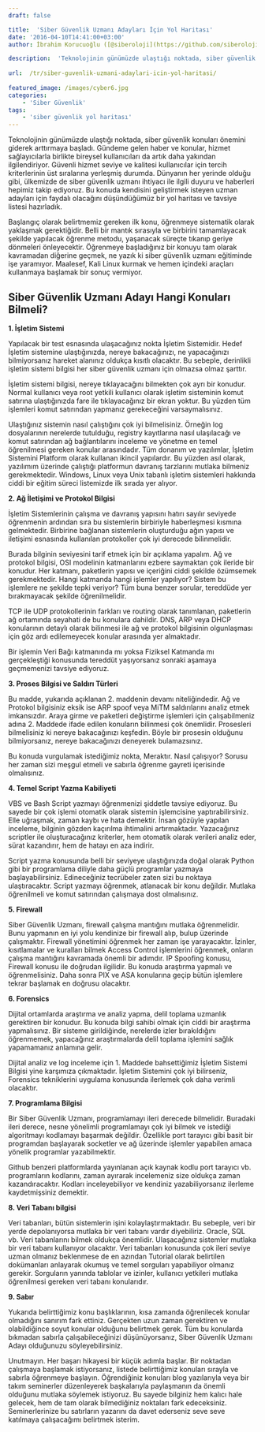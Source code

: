 ```yaml
---
draft: false

title:  'Siber Güvenlik Uzmanı Adayları İçin Yol Haritası'
date: '2016-04-10T14:41:00+03:00'
author: İbrahim Korucuoğlu ([@siberoloji](https://github.com/siberoloji))

description:  'Teknolojinin günümüzde ulaştığı noktada, siber güvenlik konuları önemini giderek arttırmaya başladı. Gündeme gelen haber ve konular, hizmet sağlayıcılarla birlikte bireysel kullanıcıları da artık daha yakından ilgilendiriyor. Güvenli hizmet seviye ve kalitesi kullanıcılar için tercih kriterlerinin üst sıralarına yerleşmiş durumda. Dünyanın her yerinde olduğu gibi, ülkemizde de siber güvenlik uzmanı ihtiyacı ile ilgili duyuru ve haberleri hepimiz takip ediyoruz. Bu konuda kendisini geliştirmek isteyen uzman adayları için faydalı olacağını düşündüğümüz bir yol haritası ve tavsiye listesi hazırladık.' 
 
url:  /tr/siber-guvenlik-uzmani-adaylari-icin-yol-haritasi/
 
featured_image: /images/cyber6.jpg
categories:
    - 'Siber Güvenlik'
tags:
    - 'siber güvenlik yol haritası'
---
```

Teknolojinin günümüzde ulaştığı noktada, siber güvenlik konuları önemini giderek arttırmaya başladı. Gündeme gelen haber ve konular, hizmet sağlayıcılarla birlikte bireysel kullanıcıları da artık daha yakından ilgilendiriyor. Güvenli hizmet seviye ve kalitesi kullanıcılar için tercih kriterlerinin üst sıralarına yerleşmiş durumda. Dünyanın her yerinde olduğu gibi, ülkemizde de siber güvenlik uzmanı ihtiyacı ile ilgili duyuru ve haberleri hepimiz takip ediyoruz. Bu konuda kendisini geliştirmek isteyen uzman adayları için faydalı olacağını düşündüğümüz bir yol haritası ve tavsiye listesi hazırladık.

Başlangıç olarak belirtmemiz gereken ilk konu, öğrenmeye sistematik olarak yaklaşmak gerektiğidir. Belli bir mantık sırasıyla ve birbirini tamamlayacak şekilde yapılacak öğrenme metodu, yaşanacak süreçte tıkanıp geriye dönmeleri önleyecektir. Öğrenmeye başladığınız bir konuyu tam olarak kavramadan diğerine geçmek, ne yazık ki siber güvenlik uzmanı eğitiminde işe yaramıyor. Maalesef, Kali Linux kurmak ve hemen içindeki araçları kullanmaya başlamak bir sonuç vermiyor.

## Siber Güvenlik Uzmanı Adayı Hangi Konuları Bilmeli?

**1. İşletim Sistemi**

Yapılacak bir test esnasında ulaşacağınız nokta İşletim Sistemidir. Hedef İşletim sistemine ulaştığınızda, nereye bakacağınızı, ne yapacağınızı bilmiyorsanız hareket alanınız oldukça kısıtlı olacaktır. Bu sebeple, derinlikli işletim sistemi bilgisi her siber güvenlik uzmanı için olmazsa olmaz şarttır.

İşletim sistemi bilgisi, nereye tıklayacağını bilmekten çok ayrı bir konudur. Normal kullanıcı veya root yetkili kullanıcı olarak işletim sisteminin komut satırına ulaştığınızda fare ile tıklayacağınız bir ekran yoktur. Bu yüzden tüm işlemleri komut satırından yapmanız gerekeceğini varsaymalısınız.

Ulaştığınız sistemin nasıl çalıştığını çok iyi bilmelisiniz. Örneğin log dosyalarının nerelerde tutulduğu, registry kayıtlarına nasıl ulaşılacağı ve komut satırından ağ bağlantılarını inceleme ve yönetme en temel öğrenilmesi gereken konular arasındadır. Tüm donanım ve yazılımlar, İşletim Sistemini Platform olarak kullanan ikincil yapılardır. Bu yüzden asıl olarak, yazılımım üzerinde çalıştığı platformun davranış tarzlarını mutlaka bilmeniz gerekmektedir. Windows, Linux veya Unix tabanlı işletim sistemleri hakkında ciddi bir eğitim süreci listemizde ilk sırada yer alıyor.

**2. Ağ İletişimi ve Protokol Bilgisi**

İşletim Sistemlerinin çalışma ve davranış yapısını hatırı sayılır seviyede öğrenmenin ardından sıra bu sistemlerin birbiriyle haberleşmesi kısmına gelmektedir. Birbirine bağlanan sistemlerin oluşturduğu ağın yapısı ve iletişimi esnasında kullanılan protokoller çok iyi derecede bilinmelidir.

Burada bilginin seviyesini tarif etmek için bir açıklama yapalım. Ağ ve protokol bilgisi, OSI modelinin katmanlarını ezbere saymaktan çok ileride bir konudur. Her katmanı, paketlerin yapısı ve içeriğini ciddi şekilde özümsemek gerekmektedir. Hangi katmanda hangi işlemler yapılıyor? Sistem bu işlemlere ne şekilde tepki veriyor? Tüm buna benzer sorular, tereddüde yer bırakmayacak şekilde öğrenilmelidir.

TCP ile UDP protokollerinin farkları ve routing olarak tanımlanan, paketlerin ağ ortamında seyahati de bu konulara dahildir. DNS, ARP veya DHCP konularının detaylı olarak bilinmesi ile ağ ve protokol bilgisinin olgunlaşması için göz ardı edilemeyecek konular arasında yer almaktadır.

Bir işlemin Veri Bağı katmanında mı yoksa Fiziksel Katmanda mı gerçekleştiği konusunda tereddüt yaşıyorsanız sonraki aşamaya geçmemenizi tavsiye ediyoruz.

**3. Proses Bilgisi ve Saldırı Türleri**

Bu madde, yukarıda açıklanan 2. maddenin devamı niteliğindedir. Ağ ve Protokol bilgisiniz eksik ise ARP spoof veya MiTM saldırılarını analiz etmek imkansızdır. Araya girme ve paketleri değiştirme işlemleri için çalışabilmeniz adına 2. Maddede ifade edilen konuların bilinmesi çok önemlidir. Prosesleri bilmelisiniz ki nereye bakacağınızı keşfedin. Böyle bir prosesin olduğunu bilmiyorsanız, nereye bakacağınızı deneyerek bulamazsınız.

Bu konuda vurgulamak istediğimiz nokta, Meraktır. Nasıl çalışıyor? Sorusu her zaman sizi meşgul etmeli ve sabırla öğrenme gayreti içerisinde olmalısınız.

**4. Temel Script Yazma Kabiliyeti**

VBS ve Bash Script yazmayı öğrenmenizi şiddetle tavsiye ediyoruz. Bu sayede bir çok işlemi otomatik olarak sistemin işlemcisine yaptırabilirsiniz. Elle uğraşmak, zaman kaybı ve hata demektir. İnsan gözüyle yapılan inceleme, bilginin gözden kaçırılma ihtimalini artırmaktadır. Yazacağınız scriptler ile oluşturacağınız kriterler, hem otomatik olarak verileri analiz eder, sürat kazandırır, hem de hatayı en aza indirir.

Script yazma konusunda belli bir seviyeye ulaştığınızda doğal olarak Python gibi bir programlama diliyle daha güçlü programlar yazmaya başlayabilirsiniz. Edineceğiniz tecrübeler zaten sizi bu noktaya ulaştıracaktır. Script yazmayı öğrenmek, atlanacak bir konu değildir. Mutlaka öğrenilmeli ve komut satırından çalışmaya dost olmalısınız.

**5. Firewall**

Siber Güvenlik Uzmanı, firewall çalışma mantığını mutlaka öğrenmelidir. Bunu yapmanın en iyi yolu kendinize bir firewall alıp, bulup üzerinde çalışmaktır. Firewall yönetimini öğrenmek her zaman işe yarayacaktır. İzinler, kısıtlamalar ve kuralları bilmek Access Control işlemlerini öğrenmek, onların çalışma mantığını kavramada önemli bir adımdır. IP Spoofing konusu, Firewall konusu ile doğrudan ilgilidir. Bu konuda araştırma yapmalı ve öğrenmelisiniz. Daha sonra PIX ve ASA konularına geçip bütün işlemlere tekrar başlamak en doğrusu olacaktır.

**6. Forensics**

Dijital ortamlarda araştırma ve analiz yapma, delil toplama uzmanlık gerektiren bir konudur. Bu konuda bilgi sahibi olmak için ciddi bir araştırma yapmalısınız. Bir sisteme girildiğinde, nerelerde izler bırakıldığını öğrenmemek, yapacağınız araştırmalarda delil toplama işlemini sağlık yapamamanız anlamına gelir.

Dijital analiz ve log inceleme için 1. Maddede bahsettiğimiz İşletim Sistemi Bilgisi yine karşımıza çıkmaktadır. İşletim Sistemini çok iyi bilirseniz, Forensics tekniklerini uygulama konusunda ilerlemek çok daha verimli olacaktır.

**7. Programlama Bilgisi**

Bir Siber Güvenlik Uzmanı, programlamayı ileri derecede bilmelidir. Buradaki ileri derece, nesne yönelimli programlamayı çok iyi bilmek ve istediği algoritmayı kodlamayı başarmak değildir. Özellikle port tarayıcı gibi basit bir programdan başlayarak socketler ve ağ üzerinde işlemler yapabilen amaca yönelik programlar yazabilmektir.

Github benzeri platformlarda yayınlanan açık kaynak kodlu port tarayıcı vb. programların kodlarını, zaman ayırarak incelemeniz size oldukça zaman kazandıracaktır. Kodları inceleyebiliyor ve kendiniz yazabiliyorsanız ilerleme kaydetmişsiniz demektir.

**8. Veri Tabanı bilgisi**

Veri tabanları, bütün sistemlerin işini kolaylaştırmaktadır. Bu sebeple, veri bir yerde depolanıyorsa mutlaka bir veri tabanı vardır diyebiliriz. Oracle, SQL vb. Veri tabanlarını bilmek oldukça önemlidir. Ulaşacağınız sistemler mutlaka bir veri tabanı kullanıyor olacaktır. Veri tabanları konusunda çok ileri seviye uzman olmanız beklenmese de en azından Tutorial olarak belirtilen dokümanları anlayarak okumuş ve temel sorguları yapabiliyor olmanız gerekir. Sorguların yanında tablolar ve izinler, kullanıcı yetkileri mutlaka öğrenilmesi gereken veri tabanı konularıdır.

**9. Sabır**

Yukarıda belirttiğimiz konu başlıklarının, kısa zamanda öğrenilecek konular olmadığını sanırım fark ettiniz. Gerçekten uzun zaman gerektiren ve olabildiğince soyut konular olduğunu belirtmek gerek. Tüm bu konularda bıkmadan sabırla çalışabileceğinizi düşünüyorsanız, Siber Güvenlik Uzmanı Adayı olduğunuzu söyleyebilirsiniz.

Unutmayın. Her başarı hikayesi bir küçük adımla başlar. Bir noktadan çalışmaya başlamak istiyorsanız, listede belirttiğimiz konuları sırayla ve sabırla öğrenmeye başlayın. Öğrendiğiniz konuları blog yazılarıyla veya bir takım seminerler düzenleyerek başkalarıyla paylaşmanın da önemli olduğunu mutlaka söylemek istiyoruz. Bu sayede bilginiz hem kalıcı hale gelecek, hem de tam olarak bilmediğiniz noktaları fark edeceksiniz. Seminerlerinize bu satırların yazarını da davet ederseniz seve seve katılmaya çalışacağımı belirtmek isterim.
